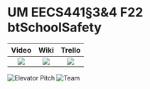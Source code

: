 # UM EECS441§3&4 F22 btSchoolSafety

| Video  |  Wiki |  Trello  |
|:-----:|:-----:|:--------:|
|[<img src="https://eecs441.eecs.umich.edu/img/admin/video.png">][video_page]|[<img src="https://eecs441.eecs.umich.edu/img/admin/wiki.png">][wiki_page]|[<img src="https://eecs441.eecs.umich.edu/img/admin/trello.png">][agile_page]|


![Elevator Pitch](https://user-images.githubusercontent.com/97196368/206761958-69c13625-d6ef-4648-b433-936737349a0c.png) 
![Team](/assets/team.png)

[video_page]: //
[wiki_page]: https://github.com/orodri/btSchoolSafety/wiki
[agile_page]: https://trello.com/b/fUOpmdsM/btschoolsafety
